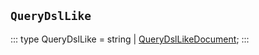 ## `QueryDslLike`
:::
type QueryDslLike = string | [QueryDslLikeDocument](./QueryDslLikeDocument.md);
:::
